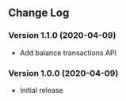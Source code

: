 ## Change Log
### Version 1.1.0 (2020-04-09)
- Add balance transactions API
### Version 1.0.0 (2020-04-09)
- Initial release
